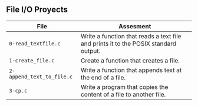 ## File I/O Proyects
|File| Assesment |
|--|--|
| `0-read_textfile.c` |  Write a function that reads a text file and prints it to the POSIX standard output.
|``1-create_file.c`` | Create a function that creates a file.
|``2-append_text_to_file.c`` | Write a function that appends text at the end of a file.
|``3-cp.c`` | Write a program that copies the content of a file to another file.
